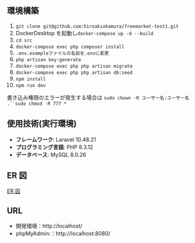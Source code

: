 ## 環境構築

1. `git clone git@github.com:hiroakiokamura/freemarket-test1.git`
2. DockerDesktop を起動し`docker-compose up -d --build`
3. `cd src`
4. `docker-compose exec php composer install`
5. `.env.exampleファイルの名前を.envに変更`
6. `php artisan key:generate`
7. `docker-compose exec php php artisan migrate`
8. `docker-compose exec php php artisan db:seed`
9. `npm install`
10. `npm run dev`

書き込み権限のエラーが発生する場合は
` sudo chown -R ユーザー名:ユーザー名 .``sudo chmod -R 777 * `

## 使用技術(実行環境)

- **フレームワーク**: Laravel 10.48.21
- **プログラミング言語**: PHP 8.3.12
- **データベース**: MySQL 8.0.26

## ER 図

[ER 図](src/storage/images/ER.png)

## URL

- 開発環境：http://localhost/
- phpMyAdmin:：http://localhost:8080/

[def]: erd.png
